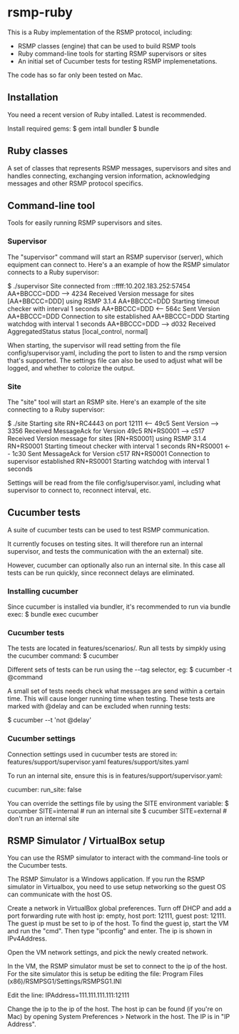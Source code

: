 # rsmp-ruby
This is a Ruby implementation of the RSMP protocol, including:
 - RSMP classes (engine) that can be used to build RSMP tools
 - Ruby command-line tools for starting RSMP supervisors or sites
 - An initial set of Cucumber tests for testing RSMP implemenetations.

The code has so far only been tested on Mac.

## Installation
You need a recent version of Ruby intalled. Latest is recommended.

Install required gems:
$ gem intall bundler
$ bundle

## Ruby classes 
A set of classes that represents RSMP messages, supervisors and sites and handles connecting, exchanging version information, acknowledging messages and other RSMP protocol specifics.

## Command-line tool
Tools for easily running RSMP supervisors and sites.

### Supervisor
The "supervisor" command will start an RSMP supervisor (server), which equipment can connect to. Here's a an example of how the RSMP simulator connects to a Ruby supervisor:

$ ./supervisor
                         Site connected from ::ffff:10.202.183.252:57454
AA+BBCCC=DDD  -->  4234  Received Version message for sites [AA+BBCCC=DDD] using RSMP 3.1.4
AA+BBCCC=DDD             Starting timeout checker with interval 1 seconds
AA+BBCCC=DDD  <--  564c  Sent Version
AA+BBCCC=DDD             Connection to site established
AA+BBCCC=DDD             Starting watchdog with interval 1 seconds
AA+BBCCC=DDD  -->  d032  Received AggregatedStatus status [local_control, normal]

When starting, the supervisor will read setting from the file config/supervisor.yaml, including the port to listen to and the rsmp version that's supported. The settings file can also be used to adjust what will be logged, and whether to colorize the output.


### Site
The "site" tool will start an RSMP site. Here's an example of the site connecting to a Ruby supervisor:

$ ./site
                         Starting site RN+RC4443 on port 12111
              <--  49c5  Sent Version
              -->  3356  Received MessageAck for Version 49c5
RN+RS0001     -->  c517  Received Version message for sites [RN+RS0001] using RSMP 3.1.4
RN+RS0001                Starting timeout checker with interval 1 seconds
RN+RS0001     <--  1c30  Sent MessageAck for Version c517
RN+RS0001                Connection to supervisor established
RN+RS0001                Starting watchdog with interval 1 seconds

Settings will be read from the file config/supervisor.yaml, including what supervisor to connect to, reconnect interval, etc. 

## Cucumber tests
A suite of cucumber tests can be used to test RSMP communication.

It currently focuses on testing sites. It will therefore run an internal supervisor, and tests the communication with the an external) site.

However, cucumber can optionally also run an internal site. In this case all tests can be run quickly, since reconnect delays are eliminated.

### Installing cucumber
Since cucumber is installed via bundler, it's recommended to run via bundle exec: 
$ bundle exec cucumber

### Cucumber tests
The tests are located in features/scenarios/.
Run all tests by simpkly using the cucumber command:
$ cucumber

Different sets of tests can be run using the --tag selector, eg:
$ cucumber -t @command

A small set of tests needs check what messages are send within a certain time. This will cause longer running time when testing. These tests are marked with @delay and can be excluded when running tests:

$ cucumber --t 'not @delay'

### Cucumber settings
Connection settings used in cucumber tests are stored in:
features/support/supervisor.yaml
features/support/sites.yaml

To run an internal site, ensure this is in features/support/supervisor.yaml:

cucumber:
  run_site: false

You can override the settings file by using the SITE environment variable:
$ cucumber SITE=internal   # run an internal site
$ cucumber SITE=external   # don't run an internal site


## RSMP Simulator / VirtualBox setup
You can use the RSMP simulator to interact with the command-line tools or the Cucumber tests.

The RSMP Simulator is a Windows application. If you run the RSMP simulator in Virtualbox, you need to use setup networking so the guest OS can communicate with the host OS.


Create a network in VirtualBox global preferences. Turn off DHCP and add a port forwarding rute with host ip: empty, host port: 12111, guest post: 12111. The guest ip must be set to ip of the host. To find the guest ip, start the VM and run the "cmd". Then type "ipconfig" and enter. The ip is shown in IPv4Address.

Open the VM network settings, and pick the newly created network.

In the VM, the RSMP simulator must be set to connect to the ip of the host. For the site simulator this is setup be editing the file:
Program Files (x86)/RSMPSG1/Settings/RSMPSG1.INI

Edit the line:
IPAddress=111.111.111.111:12111

Change the ip to the ip of the host. The host ip can be found (if you're on Mac) by opening System Preferences > Network in the host. The IP is in "IP Address".



